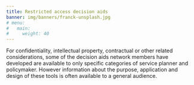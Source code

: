 ```yaml
---
title: Restricted access decision aids
banner: img/banners/franck-unsplash.jpg
# menu:
#   main:
#     weight: 40
---
```

For confidentiality, intellectual property, contractual or other related considerations, some of the decision aids network members have developed are available to only specific categories of service planner and policymaker. However information about the purpose, application and design of these tools is often available to a general audience.
<!--add blocks of content here to add more sections to the community page -->
